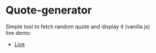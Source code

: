 # Quote-generator
Simple tool to fetch random quote and display it (vanilla js)<br>
live demo:<br>
- [Live](https://quotes-pan-be.netlify.app)
